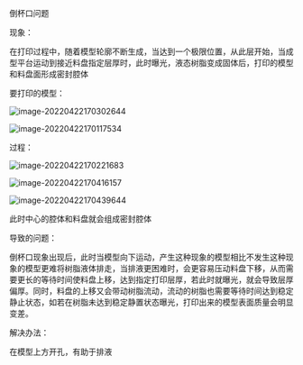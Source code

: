 倒杯口问题

现象：

在打印过程中，随着模型轮廓不断生成，当达到一个极限位置，从此层开始，当成型平台运动到接近料盘指定层厚时，此时曝光，液态树脂变成固体后，打印的模型和料盘面形成密封腔体

要打印的模型：

![image-20220422170302644](E:\文档\GitHub\Notiz\倒杯口问题.assets\image-20220422170302644.png)

![image-20220422170117534](E:\文档\GitHub\Notiz\倒杯口问题.assets\image-20220422170117534.png)

过程：

![image-20220422170221683](E:\文档\GitHub\Notiz\倒杯口问题.assets\image-20220422170221683.png)

![image-20220422170416157](E:\文档\GitHub\Notiz\倒杯口问题.assets\image-20220422170416157.png)

![image-20220422170439644](E:\文档\GitHub\Notiz\倒杯口问题.assets\image-20220422170439644.png)

此时中心的腔体和料盘就会组成密封腔体



导致的问题：

倒杯口现象出现后，此时当模型向下运动，产生这种现象的模型相比不发生这种现象的模型更难将树脂液体排走，当排液更困难时，会更容易压动料盘下移，从而需要更长的等待时间使料盘上移，达到指定打印层厚，若此时就曝光，就会导致层厚偏厚。同时，料盘的上移又会带动树脂流动，流动的树脂也需要等待时间达到稳定静止状态，如若在树脂未达到稳定静置状态曝光，打印出来的模型表面质量会明显变差。



解决办法：

在模型上方开孔，有助于排液




